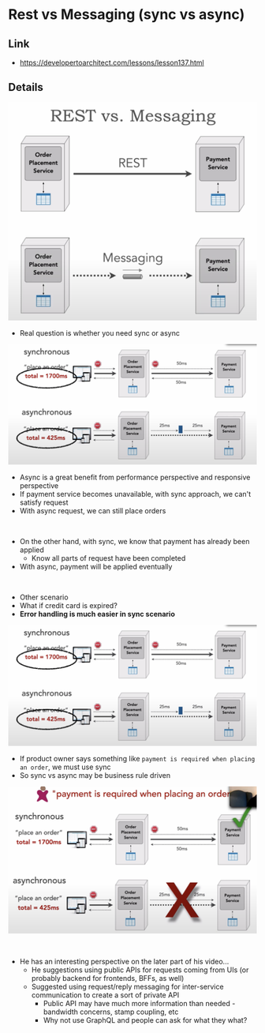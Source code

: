 # Rest vs Messaging (sync vs async)

## Link

- https://developertoarchitect.com/lessons/lesson137.html

## Details

![](./images/12.png)

- Real question is whether you need sync or async

![](./images/13.png)

- Async is a great benefit from performance perspective and responsive perspective
- If payment service becomes unavailable, with sync approach, we can't satisfy request
- With async request, we can still place orders

<br>

- On the other hand, with sync, we know that payment has already been applied
    - Know all parts of request have been completed
- With async, payment will be applied eventually

<br>

- Other scenario
- What if credit card is expired?
- **Error handling is much easier in sync scenario**

![](./images/14.png)

- If product owner says something like `payment is required when placing an order`, we must use sync
- So sync vs async may be business rule driven

![](./images/15.png)

<br>

- He has an interesting perspective on the later part of his video...
    - He suggestions using public APIs for requests coming from UIs (or probably backend for frontends, BFFs, as well)
    - Suggested using request/reply messaging for inter-service communication to create a sort of private API
        - Public API may have much more information than needed - bandwidth concerns, stamp coupling, etc
        - Why not use GraphQL and people can ask for what they what?